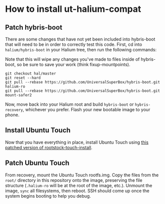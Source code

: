 # How to install ut-halium-compat

## Patch hybris-boot

There are some changes that have not yet been included into hybris-boot that will need to be in order to correctly test this code. First, cd into `halium/hybris-boot` in your Halium tree, then run the following commands:

Note that this will wipe any changes you've made to files inside of hybris-boot, so be sure to save your work (think fixup-mountpoints).

```
git checkout hal/master
git reset --hard
git pull --rebase https://github.com/UniversalSuperBox/hybris-boot.git halium-ro
git pull --rebase https://github.com/UniversalSuperBox/hybris-boot.git mount-safer2
```

Now, move back into your Halium root and build `hybris-boot` or `hybris-recovery`, whichever you prefer. Flash your new bootable image to your phone.

## Install Ubuntu Touch

Now that you have everything in place, install Ubuntu Touch using [this patched version of rootstock-touch-install](https://github.com/UniversalSuperBox/rootstock-ng/tree/xenial-initchange).

## Patch Ubuntu Touch

From recovery, mount the Ubuntu Touch rootfs.img. Copy the files from the `root/` directory in this repository onto the image, preserving the file structure (`.halium-ro` will be at the root of the image, etc.). Unmount the image, `sync` all filesystems, then reboot. SSH should come up once the system begins booting to help you debug.